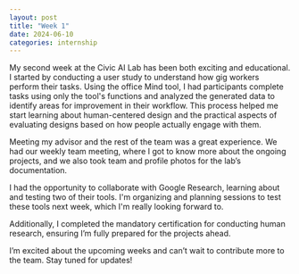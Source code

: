 ```yaml
---
layout: post
title: "Week 1"
date: 2024-06-10
categories: internship
---
```


My second week at the Civic AI Lab has been both exciting and educational. I started by conducting a user study to understand how gig workers perform their tasks. Using the office Mind tool, I had participants complete tasks using only the tool's functions and analyzed the generated data to identify areas for improvement in their workflow. This process helped me start learning about human-centered design and the practical aspects of evaluating designs based on how people actually engage with them.

Meeting my advisor and the rest of the team was a great experience. We had our weekly team meeting, where I got to know more about the ongoing projects, and we also took team and profile photos for the lab’s documentation.

I had the opportunity to collaborate with Google Research, learning about and testing two of their tools. I'm organizing and planning sessions to test these tools next week, which I'm really looking forward to.

Additionally, I completed the mandatory certification for conducting human research, ensuring I’m fully prepared for the projects ahead.

I’m excited about the upcoming weeks and can’t wait to contribute more to the team. Stay tuned for updates!

